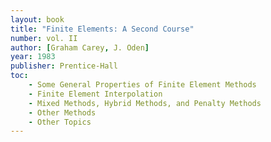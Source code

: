 ```yaml
---
layout: book
title: "Finite Elements: A Second Course"
number: vol. II
author: [Graham Carey, J. Oden]
year: 1983
publisher: Prentice-Hall
toc:
    - Some General Properties of Finite Element Methods
    - Finite Element Interpolation
    - Mixed Methods, Hybrid Methods, and Penalty Methods
    - Other Methods
    - Other Topics
---
```



